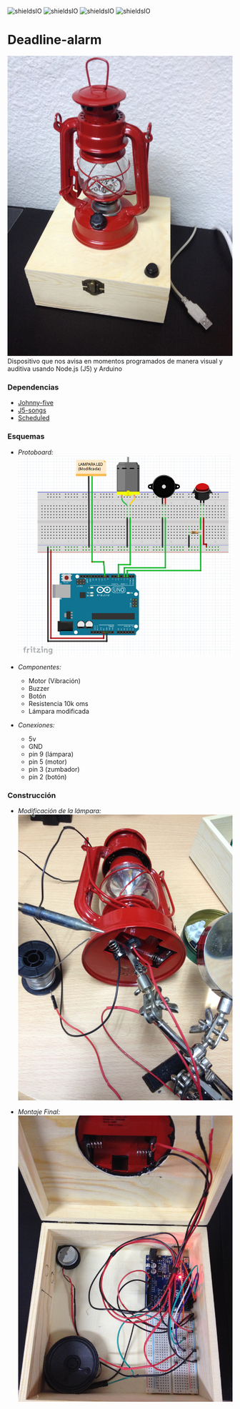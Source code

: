 ![shieldsIO](https://img.shields.io/github/issues/UlisesGascon/Deadline-alarm.svg)
![shieldsIO](https://img.shields.io/github/release/UlisesGascon/Deadline-alarm.svg)
![shieldsIO](https://img.shields.io/crates/l/rustc-serialize.svg)
![shieldsIO](https://img.shields.io/david/UlisesGascon/Deadline-alarm.svg)
# Deadline-alarm

![img_frontal](fotos/vista_frontal.jpg)
Dispositivo que nos avisa en momentos programados de manera visual y auditiva usando Node.js (J5) y Arduino

### Dependencias

- [Johnny-five](https://www.npmjs.com/package/johnny-five)
- [J5-songs](https://www.npmjs.com/package/j5-songs)
- [Scheduled](https://www.npmjs.com/package/scheduled)

### Esquemas
- *Protoboard:*
![img_proto](fotos/Protoboard_deadline_alarm.png)

- *Componentes:*
	- Motor (Vibración)
	- Buzzer
	- Botón
	- Resistencia 10k oms
	- Lámpara modificada

- *Conexiones:*
	- 5v
	- GND
	- pin 9 (lámpara)
	- pin 5 (motor)
	- pin 3 (zumbador)
	- pin 2 (botón)

### Construcción

- *Modificación de la lámpara:*
![img_soldadura](fotos/soldadura.jpg)

- *Montaje Final:*
![img_montaje](fotos/vista_interior.jpg)